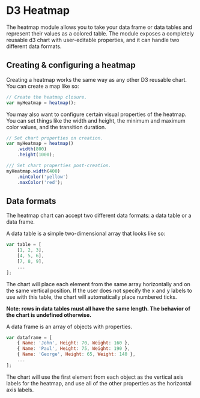 # D3 Heatmap

The heatmap module allows you to take your data frame or data tables and
represent their values as a colored table. The module exposes a completely
reusable d3 chart with user-editable properties, and it can handle two different
data formats.

## Creating & configuring a heatmap

Creating a heatmap works the same way as any other D3 reusable chart. You can
create a map like so:

```javascript
// Create the heatmap closure.
var myHeatmap = heatmap();
```

You may also want to configure certain visual properties of the heatmap. You
can set things like the width and height, the minimum and maximum color values,
and the transition duration.

```javascript
// Set chart properties on creation.
var myHeatmap = heatmap()
    .width(800)
    .height(1000);

/// Set chart properties post-creation.
myHeatmap.width(400)
    .minColor('yellow')
    .maxColor('red');
```

## Data formats

The heatmap chart can accept two different data formats: a data table or a
data frame.


A data table is a simple two-dimensional array that looks like so:
```javascript
var table = [
    [1, 2, 3],
    [4, 5, 6],
    [7, 8, 9],
    ...
];
```
The chart will place each element from the same array horizontally and on the
same vertical position. If the user does not specify the x and y labels to use
with this table, the chart will automatically place numbered ticks.

**Note: rows in data tables must all have the same length. The behavior of the
chart is undefined otherwise.**

A data frame is an array of objects with properties.
```javascript
var dataframe = [
    { Name: 'John', Height: 70, Weight: 160 },
    { Name: 'Paul', Height: 75, Weight: 190 },
    { Name: 'George', Height: 65, Weight: 140 },
    ...
];
```
The chart will use the first element from each object as the vertical axis
labels for the heatmap, and use all of the other properties as the horizontal
axis labels.
